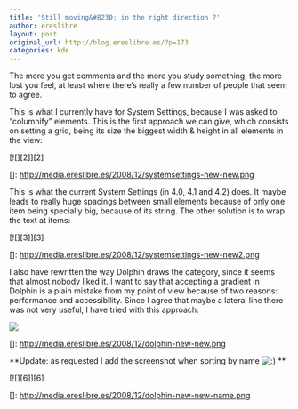 ```yaml
---
title: 'Still moving&#8230; in the right direction ?'
author: ereslibre
layout: post
original_url: http://blog.ereslibre.es/?p=173
categories: kde
---
```

The more you get comments and the more you study something, the more lost you feel, at least where there’s really a few number of people that seem to agree.

This is what I currently have for System Settings, because I was asked to “columnify” elements. This is the first approach we can give, which consists on setting a grid, being its size the biggest width & height in all elements in the view:

[![][2]][2]

 []: http://media.ereslibre.es/2008/12/systemsettings-new-new.png

This is what the current System Settings (in 4.0, 4.1 and 4.2) does. It maybe leads to really huge spacings between small elements because of only one item being specially big, because of its string. The other solution is to wrap the text at items:

[![][3]][3]

 []: http://media.ereslibre.es/2008/12/systemsettings-new-new2.png

I also have rewritten the way Dolphin draws the category, since it seems that almost nobody liked it. I want to say that accepting a gradient in Dolphin is a plain mistake from my point of view because of two reasons: performance and accessibility. Since I agree that maybe a lateral line there was not very useful, I have tried with this approach:

[![][4]][4]

 []: http://media.ereslibre.es/2008/12/dolphin-new-new.png

**Update: as requested I add the screenshot when sorting by name ![:)][4] **

 [4]: http://blog.ereslibre.es/wp-includes/images/smilies/icon_smile.gif

[![][6]][6]

 []: http://media.ereslibre.es/2008/12/dolphin-new-new-name.png
